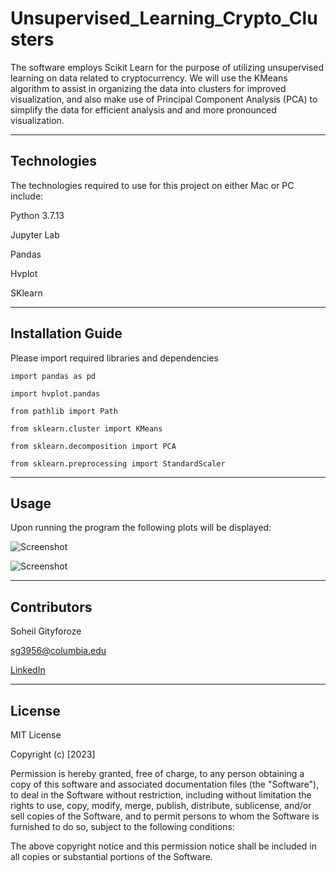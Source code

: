 # Unsupervised_Learning_Crypto_Clusters

The software employs Scikit Learn for the purpose of utilizing unsupervised learning on data related to cryptocurrency. We will use the KMeans algorithm to assist in organizing the data into clusters for improved visualization, and also make use of Principal Component Analysis (PCA) to simplify the data for efficient analysis and and more pronounced visualization.

---

## Technologies

The technologies required to use for this project on either Mac or PC include:

Python 3.7.13


Jupyter Lab


Pandas


Hvplot


SKlearn


---

## Installation Guide

Please import required libraries and dependencies

`import pandas as pd`


`import hvplot.pandas`


`from pathlib import Path`


`from sklearn.cluster import KMeans`


`from sklearn.decomposition import PCA`


`from sklearn.preprocessing import StandardScaler `




---

## Usage

Upon running the program the following plots will be displayed:
 
 
 
![Screenshot](https://raw.githubusercontent.com/sg3956/Unsupervised_Learning_Crypto_Clusters/main/screenshot_1.png)






![Screenshot](https://raw.githubusercontent.com/sg3956/Unsupervised_Learning_Crypto_Clusters/main/screenshot_2.png)


---

## Contributors

Soheil Gityforoze

sg3956@columbia.edu

[LinkedIn](https://www.linkedin.com/feed/)

---

## License

MIT License

Copyright (c) [2023]

Permission is hereby granted, free of charge, to any person obtaining a copy of this software and associated documentation files (the "Software"), to deal in the Software without restriction, including without limitation the rights to use, copy, modify, merge, publish, distribute, sublicense, and/or sell copies of the Software, and to permit persons to whom the Software is furnished to do so, subject to the following conditions:

The above copyright notice and this permission notice shall be included in all copies or substantial portions of the Software.
